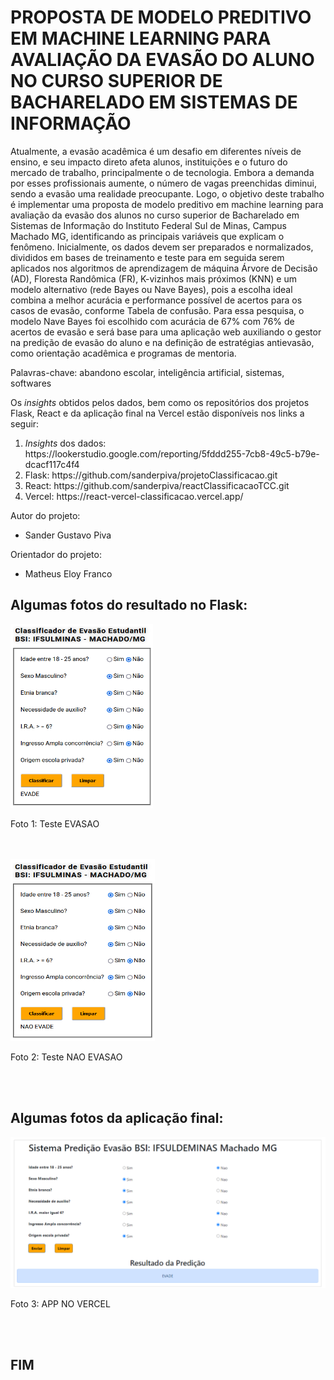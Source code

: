 <h1>PROPOSTA DE MODELO PREDITIVO EM MACHINE LEARNING PARA AVALIAÇÃO DA EVASÃO DO ALUNO NO CURSO SUPERIOR DE BACHARELADO EM SISTEMAS DE INFORMAÇÃO</h1>
<div>
  <p>
    Atualmente, a evasão acadêmica é um desafio em diferentes níveis de ensino, e seu impacto direto afeta alunos, instituições e o futuro do mercado de trabalho, principalmente o de     tecnologia. Embora a demanda por esses profissionais aumente, o número de vagas preenchidas diminui, sendo a evasão uma realidade preocupante. Logo, o objetivo deste trabalho é implementar uma proposta de modelo preditivo em machine learning para avaliação da evasão dos alunos no curso superior de Bacharelado em Sistemas de Informação do Instituto Federal Sul de Minas, Campus Machado MG, identificando as principais variáveis que explicam o fenômeno. Inicialmente, os dados devem ser preparados e normalizados, divididos em bases de treinamento e teste para em seguida serem aplicados nos algoritmos de aprendizagem de máquina Árvore de Decisão (AD), Floresta Randômica (FR), K-vizinhos mais próximos (KNN) e um modelo alternativo (rede Bayes ou Nave Bayes), pois a  escolha ideal combina a melhor acurácia e performance possível de acertos para os casos de evasão, conforme Tabela de confusão. Para essa pesquisa, o modelo Nave Bayes foi escolhido com acurácia de 67% com 76% de acertos de evasão e será base para uma aplicação web auxiliando o gestor na predição de evasão do aluno e na definição de estratégias antievasão, como orientação acadêmica e programas de mentoria.

Palavras-chave: abandono escolar, inteligência artificial, sistemas, softwares 

  </p>
</div>
<div>
  <p>
    Os <i>insights</i> obtidos pelos dados, bem como os repositórios dos projetos Flask, React e da aplicação final na Vercel estão disponíveis nos links a seguir:
  </p>
  <ol>
    <li><i>Insights</i> dos dados: https://lookerstudio.google.com/reporting/5fddd255-7cb8-49c5-b79e-dcacf117c4f4</li>
    <li>Flask: https://github.com/sanderpiva/projetoClassificacao.git</li>
    <li>React: https://github.com/sanderpiva/reactClassificacaoTCC.git</li>
    <li>Vercel: https://react-vercel-classificacao.vercel.app/</li>
  </ol>
</div>
<div>
  <p>Autor do projeto: </p>
  <ul>
    <li>Sander Gustavo Piva</li>
  </ul>
  <p>Orientador do projeto: </p>
  <ul>
    <li>Matheus Eloy Franco </li>
  </ul>
</div>
<div>
  <h2>Algumas fotos do resultado no Flask:</h2>
  
  <img src="https://github.com/sanderpiva/TCC_Final/blob/main/imgs/flask_evade.png" alt="Foto 1: Teste EVASAO">
  <p>Foto 1: Teste EVASAO</p><br><br>
  <img src="https://github.com/sanderpiva/TCC_Final/blob/main/imgs/flask_nao_evade.png" alt="Foto 2: Teste NAO EVASAO">
  <p>Foto 2: Teste NAO EVASAO</p><br><br>
  <h2>Algumas fotos da aplicação final: </h2>
  <img src="https://github.com/sanderpiva/TCC_Final/blob/main/imgs/react.png" alt="Foto 4: ChatBot Hotel Central">
  <p>Foto 3: APP NO VERCEL</p><br><br>
  <h2>FIM</h2>
</div>
